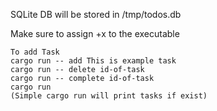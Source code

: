 SQLite DB will be stored in /tmp/todos.db

Make sure to assign +x to the executable
```
To add Task
cargo run -- add This is example task
cargo run -- delete id-of-task
cargo run -- complete id-of-task
cargo run
(Simple cargo run will print tasks if exist)
```
